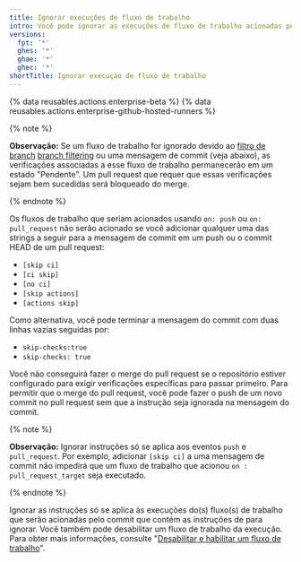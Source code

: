 ```yaml
---
title: Ignorar execuções de fluxo de trabalho
intro: Você pode ignorar as execuções de fluxo de trabalho acionadas pelos eventos `push` e `pull_request` incluindo um comando na sua mensagem de commit.
versions:
  fpt: '*'
  ghes: '*'
  ghae: '*'
  ghec: '*'
shortTitle: Ignorar execução de fluxo de trabalho
---
```


{% data reusables.actions.enterprise-beta %}
{% data reusables.actions.enterprise-github-hosted-runners %}

{% note %}

**Observação:** Se um fluxo de trabalho for ignorado devido ao [filtro de branch](/actions/using-workflows/workflow-syntax-for-github-actions#onpushpull_requestpull_request_targetpathspaths-ignore) [branch filtering](/actions/using-workflows/workflow-syntax-for-github-actions#onpull_requestpull_request_targetbranchesbranches-ignore) ou uma mensagem de commit (veja abaixo), as verificações associadas a esse fluxo de trabalho permanecerão em um estado "Pendente". Um pull request que requer que essas verificações sejam bem sucedidas será bloqueado do merge.

{% endnote %}

Os fluxos de trabalho que seriam acionados usando `on: push` ou `on: pull_request` não serão acionado se você adicionar qualquer uma das strings a seguir para a mensagem de commit em um push ou o commit HEAD de um pull request:

* `[skip ci]`
* `[ci skip]`
* `[no ci]`
* `[skip actions]`
* `[actions skip]`

Como alternativa, você pode terminar a mensagem do commit com duas linhas vazias seguidas por:
- `skip-checks:true`
- `skip-checks: true`

Você não conseguirá fazer o merge do pull request se o repositório estiver configurado para exigir verificações específicas para passar primeiro. Para permitir que o merge do pull request, você pode fazer o push de um novo commit no pull request sem que a instrução seja ignorada na mensagem do commit.

{% note %}

**Observação:** Ignorar instruções só se aplica aos eventos `push` e `pull_request`. Por exemplo, adicionar `[skip ci]` a uma mensagem de commit não impedirá que um fluxo de trabalho que acionou `on : pull_request_target` seja executado.

{% endnote %}

Ignorar as instruções só se aplica às execuções do(s) fluxo(s) de trabalho que serão acionadas pelo commit que contém as instruções de para ignorar. Você também pode desabilitar um fluxo de trabalho da execução. Para obter mais informações, consulte "[Desabilitar e habilitar um fluxo de trabalho](/actions/managing-workflow-runs/disabling-and-enabling-a-workflow)".
